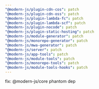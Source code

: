 ```yaml
---
"@modern-js/plugin-cdn-cos": patch
"@modern-js/plugin-cdn-oss": patch
"@modern-js/plugin-lambda-fc": patch
"@modern-js/plugin-lambda-scf": patch
"@modern-js/plugin-nocode": patch
"@modern-js/plugin-static-hosting": patch
"@modern-js/module-generator": patch
"@modern-js/monorepo-generator": patch
"@modern-js/mwa-generator": patch
"@modern-js/server": patch
"@modern-js/app-tools": patch
"@modern-js/module-tools": patch
"@modern-js/monorepo-tools": patch
"@modern-js/module-tools-hooks": patch
---
```


fix: @modern-js/core phantom dep

